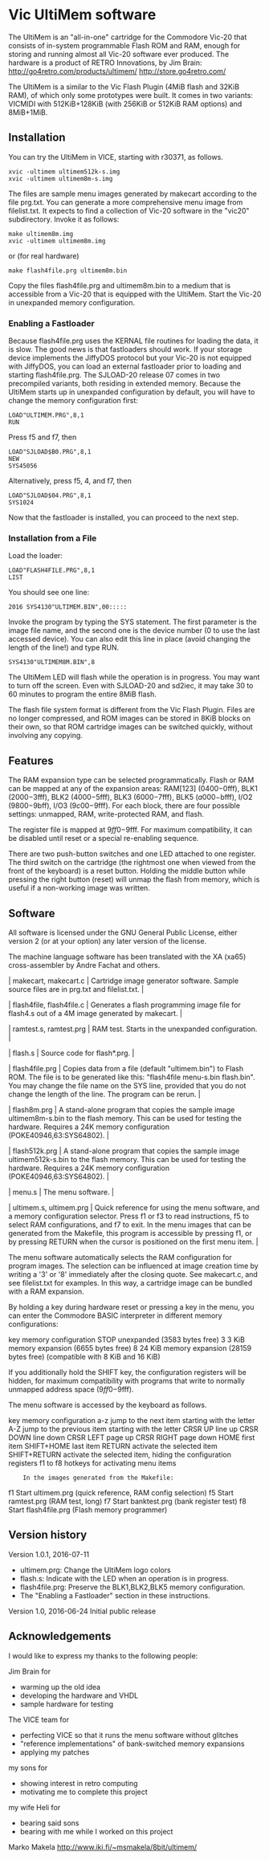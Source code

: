 # Vic UltiMem software

The UltiMem is an "all-in-one" cartridge for the Commodore Vic-20 that
consists of in-system programmable Flash ROM and RAM, enough for
storing and running almost all Vic-20 software ever produced.  The
hardware is a product of RETRO Innovations, by Jim Brain:
http://go4retro.com/products/ultimem/
http://store.go4retro.com/

The UltiMem is a similar to the Vic Flash Plugin (4MiB flash and 32KiB
RAM), of which only some prototypes were built.  It comes in two
variants: VICMIDI with 512KiB+128KiB (with 256KiB or 512KiB RAM options)
and 8MiB+1MiB.

## Installation

You can try the UltiMem in VICE, starting with r30371, as follows.

	xvic -ultimem ultimem512k-s.img
	xvic -ultimem ultimem8m-s.img

The files are sample menu images generated by makecart according to
the file prg.txt.  You can generate a more comprehensive menu image from
filelist.txt.  It expects to find a collection of Vic-20 software in
the "vic20" subdirectory.  Invoke it as follows:

	make ultimem8m.img
	xvic -ultimem ultimem8m.img

or (for real hardware)

	make flash4file.prg ultimem8m.bin

Copy the files flash4file.prg and ultimem8m.bin to a medium that is
accessible from a Vic-20 that is equipped with the UltiMem.  Start the
Vic-20 in unexpanded memory configuration.

### Enabling a Fastloader

Because flash4file.prg uses the KERNAL file routines for loading the
data, it is slow.  The good news is that fastloaders should work.  If
your storage device implements the JiffyDOS protocol but your Vic-20
is not equipped with JiffyDOS, you can load an external fastloader
prior to loading and starting flash4file.prg.  The SJLOAD-20 release
07 comes in two precompiled variants, both residing in extended
memory.  Because the UltiMem starts up in unexpanded configuration by
default, you will have to change the memory configuration first:

	LOAD"ULTIMEM.PRG",8,1
	RUN

Press f5 and f7, then

	LOAD"SJLOAD$B0.PRG",8,1
	NEW
	SYS45056

Alternatively, press f5, 4, and f7, then

	LOAD"SJLOAD$04.PRG",8,1
	SYS1024

Now that the fastloader is installed, you can proceed to the next step.

### Installation from a File

Load the loader:

	LOAD"FLASH4FILE.PRG",8,1
	LIST

You should see one line:

	2016 SYS4130"ULTIMEM.BIN",00:::::

Invoke the program by typing the SYS statement.  The first parameter
is the image file name, and the second one is the device number (0 to
use the last accessed device).  You can also edit this line in place
(avoid changing the length of the line!) and type RUN.

	SYS4130"ULTIMEM8M.BIN",8

The UltiMem LED will flash while the operation is in progress.  You
may want to turn off the screen.  Even with SJLOAD-20 and sd2iec, it
may take 30 to 60 minutes to program the entire 8MiB flash.

The flash file system format is different from the Vic Flash Plugin.
Files are no longer compressed, and ROM images can be stored in 8KiB
blocks on their own, so that ROM cartridge images can be switched
quickly, without involving any copying.

## Features

The RAM expansion type can be selected programmatically.  Flash or RAM
can be mapped at any of the expansion areas: RAM[123] ($0400-$0fff),
BLK1 ($2000-$3fff), BLK2 ($4000-$5fff), BLK3 ($6000-$7fff), BLK5
($a000-$bfff), I/O2 ($9800-$9bff), I/O3 ($9c00-$9fff).  For each block,
there are four possible settings: unmapped, RAM, write-protected RAM,
and flash.

The register file is mapped at $9ff0-$9fff.  For maximum compatibility,
it can be disabled until reset or a special re-enabling sequence.

There are two push-button switches and one LED attached to one
register.  The third switch on the cartridge (the rightmost one when
viewed from the front of the keyboard) is a reset button.  Holding the
middle button while pressing the right button (reset) will unmap the
flash from memory, which is useful if a non-working image was written.

## Software

All software is licensed under the GNU General Public License, either
version 2 (or at your option) any later version of the license.

The machine language software has been translated with the XA (xa65)
cross-assembler by Andre Fachat and others.

| makecart, makecart.c |
	Cartridge image generator software.
	Sample source files are in prg.txt and filelist.txt. |

| flash4file, flash4file.c |
	Generates a flash programming image file for flash4.s
	out of a 4M image generated by makecart. |

| ramtest.s, ramtest.prg |
	RAM test. Starts in the unexpanded configuration. |

| flash.s |
	Source code for flash*.prg. |

| flash4file.prg |
	Copies data from a file (default "ultimem.bin") to Flash ROM.
	The file is to be generated like this:
	"flash4file menu-s.bin flash.bin".
	You may change the file name on the SYS line, provided that you do
	not change the length of the line. The program can be rerun. |

| flash8m.prg |
	A stand-alone program that copies the sample image ultimem8m-s.bin
	to the flash memory. This can be used for testing the hardware.
	Requires a 24K memory configuration (POKE40946,63:SYS64802). |

| flash512k.prg |
	A stand-alone program that copies the sample image ultimem512k-s.bin
	to the flash memory. This can be used for testing the hardware.
	Requires a 24K memory configuration (POKE40946,63:SYS64802). |

| menu.s |
	The menu software. |

| ultimem.s, ultimem.prg |
	Quick reference for using the menu software, and a memory
	configuration selector.
	Press f1 or f3 to read instructions, f5 to select RAM configurations,
	and f7 to exit.
	In the menu images that can be generated from the Makefile, this
	program is accessible by pressing f1, or by pressing RETURN when
	the cursor is positioned on the first menu item. |

The menu software automatically selects the RAM configuration for
program images.  The selection can be influenced at image creation time
by writing a '3' or '8' immediately after the closing quote.  See
makecart.c, and see filelist.txt for examples.  In this way, a
cartridge image can be bundled with a RAM expansion.

By holding a key during hardware reset or pressing a key in the menu,
you can enter the Commodore BASIC interpreter in different memory
configurations:

key 	memory configuration
STOP 	unexpanded (3583 bytes free)
3 	3 KiB memory expansion (6655 bytes free)
8 	24 KiB memory expansion (28159 bytes free)
	(compatible with 8 KiB and 16 KiB)

If you additionally hold the SHIFT key, the configuration registers
will be hidden, for maximum compatibility with programs that write to
normally unmapped address space ($9ff0-$9fff).

The menu software is accessed by the keyboard as follows.

key	 	memory configuration
a-z 		jump to the next item starting with the letter
A-Z 		jump to the previous item starting with the letter
CRSR UP		line up
CRSR DOWN	line down
CRSR LEFT	page up
CRSR RIGHT	page down
HOME 		first item
SHIFT+HOME	last item
RETURN 		activate the selected item
SHIFT+RETURN 	activate the selected item, hiding the configuration registers
f1 to f8	hotkeys for activating menu items

		In the images generated from the Makefile:

f1		Start ultimem.prg (quick reference, RAM config selection)
f5		Start ramtest.prg (RAM test, long)
f7		Start banktest.prg (bank register test)
f8		Start flash4file.prg (Flash memory programmer)

## Version history

Version 1.0.1, 2016-07-11

* ultimem.prg: Change the UltiMem logo colors
* flash.s: Indicate with the LED when an operation is in progress.
* flash4file.prg: Preserve the BLK1,BLK2,BLK5 memory configuration.
* The "Enabling a Fastloader" section in these instructions.

Version 1.0, 2016-06-24
Initial public release

## Acknowledgements

I would like to express my thanks to the following people:

Jim Brain for

* warming up the old idea
* developing the hardware and VHDL
* sample hardware for testing

The VICE team for

* perfecting VICE so that it runs the menu software without glitches
* "reference implementations" of bank-switched memory expansions
* applying my patches

my sons for

* showing interest in retro computing
* motivating me to complete this project

my wife Heli for

* bearing said sons
* bearing with me while I worked on this project

Marko Makela
http://www.iki.fi/~msmakela/8bit/ultimem/
